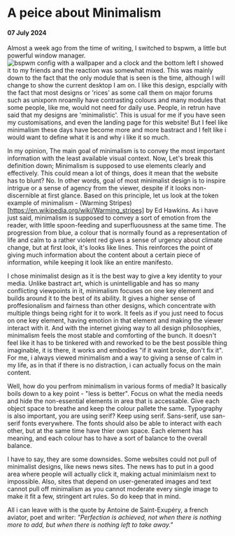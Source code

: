 # A peice about Minimalism
#### 07 July 2024

Almost a week ago from the time of writing, I switched to bspwm, a little but powerful window manager.
![bspwm config with a wallpaper and a clock and the bottom left](assets/look.png)
I showed it to my friends and the reaction was somewhat mixed. This was mainly down to the fact that the only module that is seen is the time, although I will change to show the current desktop I am on. I like this design, espcially with the fact that most designs or 'rices' as some call them on major forums such as unixporn nroamlly have contrasting colours and many modules that some people, like me, would not need for daily use. People, in retrun have said that my designs are 'minimalistic'. This is usual for me if you have seen my customisations, and even the landing page for this website! But I feel like minimalism these days have become more and more bastract and I felt like i would want to define what it is and why i like it so much.

In my opinion, The main goal of minimalism is to convey the most important information with the least available visual context. Now, Let's break this definition down; Minimalism is supposed to use elements clearly and effectively. This could mean a lot of things, does it mean that the website has to blunt? No. In other words, goal of most minimalist design is to inspire intrigue or a sense of agency from the viewer, despite if it looks non-discernible at first glance. Based on this principle, let us look at the token example of minimalism - (Warming Stripes)[https://en.wikipedia.org/wiki/Warming_stripes] by Ed Hawkins. As i have just said, minimalism is supposed to convey a sort of emotion from the reader, with little spoon-feeding and superfluousness at the same time. The progression from blue, a colour that is normally found as a representation of life and calm to a rather violent red gives a sense of urgency about climate change, but at first look, it's looks like lines. This reinforces the point of giving much information about the content about a certain piece of information, while keeping it look like an entire manifesto.

I chose minimalist design as it is the best way to give a key identity to your media. Unlike bastract art, which is unintelligable and has so many conflicting viewpoints in it, minimalism focuses on one key element and builds around it to the best of its ability. It gives a higher sense of proffesionalism and fairness than other designs, which concentrate with multiple things being right for it to work. It feels as if you just need to focus on one key element, having emotion in that element and making the viewer interact with it. And with the internet giving way to all design philosophies, minimalism feels the most stable and comforting of the bunch. It doesn't feel like it has to be tinkered with and reworked to be the best possible thing imaginable, it is there, it works and embodies "if it waint broke, don't fix it". For me, i always viewed minimalism and a way to giving a sense of calm in my life, as in that if there is no distraction, i can actually focus on the main content.

Well, how do you perfrom minimalism in various forms of media? It basically boils down to a key point - "less is better". Focus on what the media needs and hide the non-essential elements in area that is accessable. Give each object space to breathe and keep the colour pallete the same. Typography is also important, you are using serif? Keep using serif. Sans-serif, use san-serif fonts everywhere. The fonts should also be able to interact with each other, but at the same time have thier own space. Each element has meaning, and each colour has to have a sort of balance to the overall balance.

I have to say, they are some downsides. Some websites could not pull of minimalist designs, like news news sites. The news has to put in a good area where people will actually click it, making actual minimlaism next to impossible. Also, sites that depend on user-generated images and text cannot pull off minimalism as you cannot moderate every single image to make it fit a few, stringent art rules. So do keep that in mind.

All i can leave with is the quote by Antoine de Saint-Exupéry, a french aviator, poet and writer: *"Perfection is achieved, not when there is nothing more to add, but when there is nothing left to take away."*


